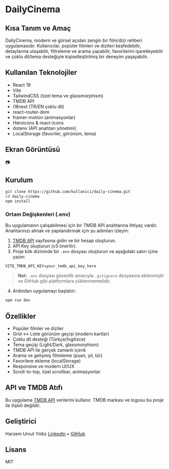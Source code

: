 
# DailyCinema

## Kısa Tanım ve Amaç
DailyCinema, modern ve görsel açıdan zengin bir film/dizi rehberi uygulamasıdır. Kullanıcılar, popüler filmleri ve dizileri keşfedebilir, detaylarına ulaşabilir, filtreleme ve arama yapabilir, favorilerini işaretleyebilir ve çoklu dil/tema desteğiyle kişiselleştirilmiş bir deneyim yaşayabilir.

## Kullanılan Teknolojiler
- React 19
- Vite
- TailwindCSS (özel tema ve glassmorphism)
- TMDB API
- i18next (TR/EN çoklu dil)
- react-router-dom
- framer-motion (animasyonlar)
- Heroicons & react-icons
- dotenv (API anahtarı yönetimi)
- LocalStorage (favoriler, görünüm, tema)

## Ekran Görüntüsü
📷

## Kurulum
```bash
git clone https://github.com/kullanici/daily-cinema.git
cd daily-cinema
npm install
````

### Ortam Değişkenleri (.env)

Bu uygulamanın çalışabilmesi için bir TMDB API anahtarına ihtiyaç vardır. Anahtarınızı almak ve yapılandırmak için şu adımları izleyin:

1. [TMDB API](https://developer.themoviedb.org/docs/getting-started) sayfasına gidin ve bir hesap oluşturun.
2. API Key oluşturun (v3 önerilir).
3. Proje kök dizininde bir `.env` dosyası oluşturun ve aşağıdaki satırı içine yazın:

```env
VITE_TMDB_API_KEY=your_tmdb_api_key_here
```

> **Not:** `.env` dosyası güvenlik amacıyla `.gitignore` dosyasına eklenmiştir ve GitHub gibi platformlara yüklenmemelidir.

4. Ardından uygulamayı başlatın:

```bash
npm run dev
```

## Özellikler

* Popüler filmler ve diziler
* Grid ↔ Liste görünüm geçişi (modern kartlar)
* Çoklu dil desteği (Türkçe/İngilizce)
* Tema geçişi (Light/Dark, glassmorphism)
* TMDB API ile gerçek zamanlı içerik
* Arama ve gelişmiş filtreleme (puan, yıl, tür)
* Favorilere ekleme (localStorage)
* Responsive ve modern UI/UX
* Scroll-to-top, özel scrollbar, animasyonlar

## API ve TMDB Atıfı

Bu uygulama [TMDB API](https://www.themoviedb.org/) verilerini kullanır. TMDB markası ve logosu bu proje ile ilişkili değildir.

## Geliştirici

Harzem Umut Yıldız
[LinkedIn](https://www.linkedin.com/in/harzem-umut-y%C4%B1ld%C4%B1z-2356801b7/) • [GitHub](https://github.com/HarzemYldz)

## Lisans

MIT


